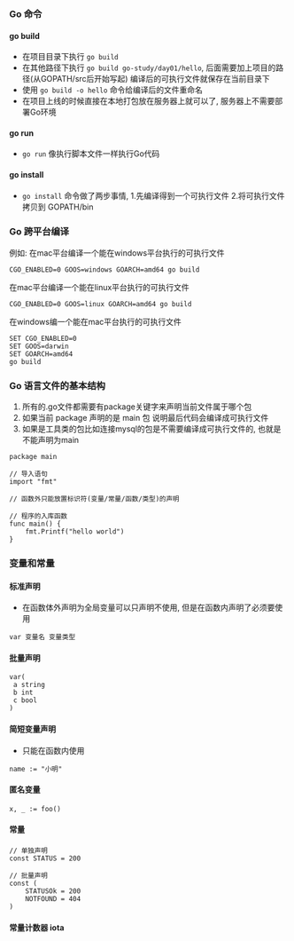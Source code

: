 ### Go 命令
#### go build
- 在项目目录下执行 `go build`
- 在其他路径下执行 `go build go-study/day01/hello`, 后面需要加上项目的路径(从GOPATH/src后开始写起) 编译后的可执行文件就保存在当前目录下
- 使用 `go build -o hello` 命令给编译后的文件重命名
- 在项目上线的时候直接在本地打包放在服务器上就可以了, 服务器上不需要部署Go环境

#### go run 
- `go run` 像执行脚本文件一样执行Go代码
#### go install 
- `go install` 命令做了两步事情, 1.先编译得到一个可执行文件 2.将可执行文件拷贝到 GOPATH/bin

### Go 跨平台编译
例如: 在mac平台编译一个能在windows平台执行的可执行文件
```
CGO_ENABLED=0 GOOS=windows GOARCH=amd64 go build
```
在mac平台编译一个能在linux平台执行的可执行文件
```
CGO_ENABLED=0 GOOS=linux GOARCH=amd64 go build
```
在windows编一个能在mac平台执行的可执行文件
```
SET CGO_ENABLED=0
SET GOOS=darwin
SET GOARCH=amd64
go build
```
### Go 语言文件的基本结构
1. 所有的.go文件都需要有package关键字来声明当前文件属于哪个包
2. 如果当前 package 声明的是 main 包 说明最后代码会编译成可执行文件
3. 如果是工具类的包比如连接mysql的包是不需要编译成可执行文件的, 也就是不能声明为main
```
package main

// 导入语句 
import "fmt"

// 函数外只能放置标识符(变量/常量/函数/类型)的声明

// 程序的入库函数
func main() {
	fmt.Printf("hello world")
}
```

### 变量和常量

#### 标准声明
- 在函数体外声明为全局变量可以只声明不使用, 但是在函数内声明了必须要使用
```
var 变量名 变量类型
```

#### 批量声明
```
var(
 a string
 b int
 c bool
)
```

#### 简短变量声明
- 只能在函数内使用
```
name := "小明"
```

#### 匿名变量
```
x, _ := foo()
```

#### 常量
```
// 单独声明
const STATUS = 200

// 批量声明
const (
    STATUSOk = 200
    NOTFOUND = 404
)
```

#### 常量计数器 iota